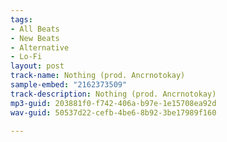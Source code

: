 ```yaml
---
tags:
- All Beats
- New Beats
- Alternative
- Lo-Fi
layout: post
track-name: Nothing (prod. Ancrnotokay)
sample-embed: "2162373509"
track-description: Nothing (prod. Ancrnotokay)
mp3-guid: 203881f0-f742-406a-b97e-1e15708ea92d
wav-guid: 50537d22-cefb-4be6-8b92-3be17989f160

---
```

